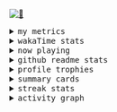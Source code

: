 [![🐙](https://hits.seeyoufarm.com/api/count/incr/badge.svg?url=https%3A%2F%2Fgithub.com%2Fktnkk%2Fhit-counter&count_bg=%23070707&title_bg=%23070707&icon=&icon_color=%23E7E7E7&title=visitors&edge_flat=true)](https://hits.seeyoufarm.com)

<details>
  <summary> <samp>my metrics</samp></summary>
  
  <br>
  
 ![🐳](https://github.com/kkhys/kkhys/blob/main/github-metrics.svg)
  
  ***
</details>

<details>
  <summary> <samp>wakaTime stats</samp></summary>
  
  <br>
  
<!--START_SECTION:waka-->
![Code Time](http://img.shields.io/badge/Code%20Time-2%2C405%20hrs%2058%20mins-blue)

**🐱 My GitHub Data** 

> 📦 5.0 MB Used in GitHub's Storage 
 > 
> 🏆 198 Contributions in the Year 2024
 > 
> 💼 Opted to Hire
 > 
> 📜 9 Public Repositories 
 > 
> 🔑 23 Private Repositories 
 > 
**I'm an Early 🐤** 

```text
🌞 Morning                6014 commits        ████████░░░░░░░░░░░░░░░░░   33.13 % 
🌆 Daytime                3866 commits        █████░░░░░░░░░░░░░░░░░░░░   21.29 % 
🌃 Evening                6458 commits        █████████░░░░░░░░░░░░░░░░   35.57 % 
🌙 Night                  1817 commits        ███░░░░░░░░░░░░░░░░░░░░░░   10.01 % 
```
📅 **I'm Most Productive on Sunday** 

```text
Monday                   2468 commits        ███░░░░░░░░░░░░░░░░░░░░░░   13.59 % 
Tuesday                  2609 commits        ████░░░░░░░░░░░░░░░░░░░░░   14.37 % 
Wednesday                2432 commits        ███░░░░░░░░░░░░░░░░░░░░░░   13.40 % 
Thursday                 2631 commits        ████░░░░░░░░░░░░░░░░░░░░░   14.49 % 
Friday                   2542 commits        ████░░░░░░░░░░░░░░░░░░░░░   14.00 % 
Saturday                 2643 commits        ████░░░░░░░░░░░░░░░░░░░░░   14.56 % 
Sunday                   2830 commits        ████░░░░░░░░░░░░░░░░░░░░░   15.59 % 
```


📊 **This Week I Spent My Time On** 

```text
🕑︎ Time Zone: Asia/Tokyo

💬 Programming Languages: 
Other                    50 hrs 8 mins       ██████████████████░░░░░░░   70.74 % 
TypeScript               15 hrs 15 mins      █████░░░░░░░░░░░░░░░░░░░░   21.53 % 
Java                     1 hr 33 mins        █░░░░░░░░░░░░░░░░░░░░░░░░   02.20 % 
MDX                      55 mins             ░░░░░░░░░░░░░░░░░░░░░░░░░   01.31 % 
JSON                     42 mins             ░░░░░░░░░░░░░░░░░░░░░░░░░   00.99 % 

🔥 Editors: 
Chrome                   50 hrs 6 mins       ██████████████████░░░░░░░   70.70 % 
WebStorm                 17 hrs 32 mins      ██████░░░░░░░░░░░░░░░░░░░   24.75 % 
Intellijidea             3 hrs 9 mins        █░░░░░░░░░░░░░░░░░░░░░░░░   04.45 % 
DataGrip                 4 mins              ░░░░░░░░░░░░░░░░░░░░░░░░░   00.10 % 

💻 Operating System: 
Mac                      70 hrs 52 mins      █████████████████████████   100.00 % 
```


 Last Updated on 2024/01/16 18:36:49 UTC
<!--END_SECTION:waka-->
  
  ***
</details>


<details>
  <summary> <samp>now playing</samp></summary>
  
  <br>
 
 [![🐟](https://spotify-github-profile.vercel.app/api/view?uid=31ryofms4dnv7mrohhepo4c4zgqu&cover_image=true&theme=default&show_offline=false&background_color=121212&bar_color=53b14f&bar_color_cover=false)](https://open.spotify.com/user/31ryofms4dnv7mrohhepo4c4zgqu)
  
  ***
</details>

<details>
  <summary> <samp>github readme stats</samp></summary>
  
  <br>
  
 <p align="left"> 
  <img alt="🐠" src="https://github-readme-stats.vercel.app/api?username=kkhys&count_private=true&show_icons=true&theme=dark&include_all_commits=true" />
  <img alt="🐟" src="https://github-readme-stats.vercel.app/api/top-langs/?username=kkhys&layout=compact&theme=dark&langs_count=10&hide=HTML,CSS,SCSS" />
</p>
  
  ***
</details>

<details>
  <summary> <samp>profile trophies</samp></summary>
  
  <br>
  
  [![🐬](https://github-profile-trophy.vercel.app/?username=kkhys&rank=SECRET,SSS,SS,S,AAA,AA,A&theme=darkhub&row=1&margin-w=10&no-bg=true)](https://github.com/ryo-ma/github-profile-trophy)
  
  ***
</details>

<details>
  <summary> <samp>summary cards</samp></summary>
  
  <br>
  
  ![🐋](https://github-profile-summary-cards.vercel.app/api/cards/profile-details?username=kkhys&theme=github_dark)
  ![🦑](https://github-profile-summary-cards.vercel.app/api/cards/repos-per-language?username=kkhys&theme=github_dark)
  ![🦭](https://github-profile-summary-cards.vercel.app/api/cards/most-commit-language?username=kkhys&theme=github_dark)
  ![🦀](https://github-profile-summary-cards.vercel.app/api/cards/stats?username=kkhys&theme=github_dark)
  ![🦈](https://github-profile-summary-cards.vercel.app/api/cards/productive-time?username=kkhys&theme=github_dark)
  
  ***
</details>

<details>
  <summary> <samp>streak stats</samp></summary>
  
  <br>
  
  [![🐠](http://github-readme-streak-stats.herokuapp.com?user=kkhys&theme=dark)](https://git.io/streak-stats)
  
  ***
</details>

<details>
  <summary> <samp>activity graph</samp></summary>
  
  <br>
  
  [![🐡](https://github-readme-activity-graph.vercel.app/graph?username=kkhys&theme=xcode)](https://github.com/ashutosh00710/github-readme-activity-graph)
  
  ***
</details>
